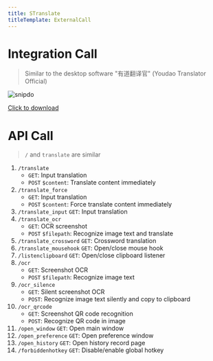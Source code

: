```yaml
---
title: STranslate
titleTemplate: ExternalCall
---
```


# Integration Call

> Similar to the desktop software "有道翻译官" (Youdao Translator Official)

![snipdo](/img/snipdo.gif)

[Click to download](https://apps.microsoft.com/detail/9npz2tvkjvt7?hl=en&gl=CN)

# API Call

> `/` and `translate` are similar

1. `/translate`
     - `GET`: Input translation
     - `POST` `$content`: Translate content immediately
2. `/translate_force`
     - `GET`: Input translation
     - `POST` `$content`: Force translate content immediately
3. `/translate_input` `GET`: Input translation
4. `/translate_ocr`
     - `GET`: OCR screenshot
     - `POST` `$filepath`: Recognize image text and translate
5. `/translate_crossword` `GET`: Crossword translation
6. `/translate_mousehook` `GET`: Open/close mouse hook
7. `/listenclipboard` `GET`: Open/close clipboard listener
8. `/ocr`
     - `GET`: Screenshot OCR
     - `POST` `$filepath`: Recognize image text
9. `/ocr_silence`
     - `GET`: Silent screenshot OCR
     - `POST`: Recognize image text silently and copy to clipboard
10. `/ocr_qrcode`
     - `GET`: Screenshot QR code recognition
     - `POST`: Recognize QR code in image
11. `/open_window` `GET`: Open main window
12. `/open_preference` `GET`: Open preference window
13. `/open_history` `GET`: Open history record page
14. `/forbiddenhotkey` `GET`: Disable/enable global hotkey